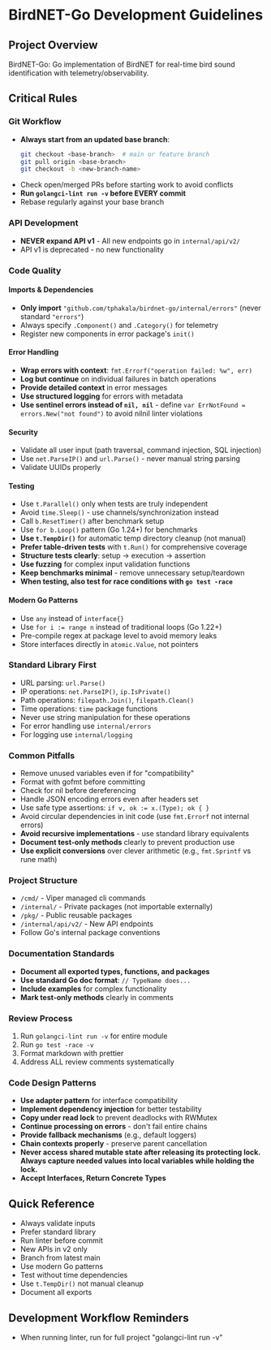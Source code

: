 # BirdNET-Go Development Guidelines

## Project Overview
BirdNET-Go: Go implementation of BirdNET for real-time bird sound identification with telemetry/observability.

## Critical Rules

### Git Workflow
- **Always start from an updated base branch**:
  ```bash
  git checkout <base-branch>  # main or feature branch
  git pull origin <base-branch>
  git checkout -b <new-branch-name>
  ```
- Check open/merged PRs before starting work to avoid conflicts
- **Run `golangci-lint run -v` before EVERY commit**
- Rebase regularly against your base branch

### API Development
- **NEVER expand API v1** - All new endpoints go in `internal/api/v2/`
- API v1 is deprecated - no new functionality

### Code Quality

#### Imports & Dependencies
- **Only import** `"github.com/tphakala/birdnet-go/internal/errors"` (never standard `"errors"`)
- Always specify `.Component()` and `.Category()` for telemetry
- Register new components in error package's `init()`

#### Error Handling
- **Wrap errors with context**: `fmt.Errorf("operation failed: %w", err)`
- **Log but continue** on individual failures in batch operations
- **Provide detailed context** in error messages
- **Use structured logging** for errors with metadata
- **Use sentinel errors instead of `nil, nil`** - define `var ErrNotFound = errors.New("not found")` to avoid nilnil linter violations

#### Security
- Validate all user input (path traversal, command injection, SQL injection)
- Use `net.ParseIP()` and `url.Parse()` - never manual string parsing
- Validate UUIDs properly

#### Testing
- Use `t.Parallel()` only when tests are truly independent
- Avoid `time.Sleep()` - use channels/synchronization instead
- Call `b.ResetTimer()` after benchmark setup
- Use `for b.Loop()` pattern (Go 1.24+) for benchmarks
- **Use `t.TempDir()`** for automatic temp directory cleanup (not manual)
- **Prefer table-driven tests** with `t.Run()` for comprehensive coverage
- **Structure tests clearly**: setup → execution → assertion
- **Use fuzzing** for complex input validation functions
- **Keep benchmarks minimal** - remove unnecessary setup/teardown
- **When testing, also test for race conditions with `go test -race`**

#### Modern Go Patterns
- Use `any` instead of `interface{}`
- Use `for i := range n` instead of traditional loops (Go 1.22+)
- Pre-compile regex at package level to avoid memory leaks
- Store interfaces directly in `atomic.Value`, not pointers

### Standard Library First
- URL parsing: `url.Parse()`
- IP operations: `net.ParseIP()`, `ip.IsPrivate()`
- Path operations: `filepath.Join()`, `filepath.Clean()`
- Time operations: `time` package functions
- Never use string manipulation for these operations
- For error handling use `internal/errors`
- For logging use `internal/logging`

### Common Pitfalls
- Remove unused variables even if for "compatibility"
- Format with gofmt before committing
- Check for nil before dereferencing
- Handle JSON encoding errors even after headers set
- Use safe type assertions: `if v, ok := x.(Type); ok { }`
- Avoid circular dependencies in init code (use `fmt.Errorf` not internal errors)
- **Avoid recursive implementations** - use standard library equivalents
- **Document test-only methods** clearly to prevent production use
- **Use explicit conversions** over clever arithmetic (e.g., `fmt.Sprintf` vs rune math)

### Project Structure
- `/cmd/` - Viper managed cli commands
- `/internal/` - Private packages (not importable externally)
- `/pkg/` - Public reusable packages
- `/internal/api/v2/` - New API endpoints
- Follow Go's internal package conventions

### Documentation Standards
- **Document all exported types, functions, and packages**
- **Use standard Go doc format**: `// TypeName does...`
- **Include examples** for complex functionality
- **Mark test-only methods** clearly in comments

### Review Process
1. Run `golangci-lint run -v` for entire module
2. Run `go test -race -v`
3. Format markdown with prettier
4. Address ALL review comments systematically

### Code Design Patterns
- **Use adapter pattern** for interface compatibility
- **Implement dependency injection** for better testability
- **Copy under read lock** to prevent deadlocks with RWMutex
- **Continue processing on errors** - don't fail entire chains
- **Provide fallback mechanisms** (e.g., default loggers)
- **Chain contexts properly** - preserve parent cancellation
- **Never access shared mutable state after releasing its protecting lock. Always capture needed values into local variables while holding the lock.**
- **Accept Interfaces, Return Concrete Types**

## Quick Reference
- Always validate inputs
- Prefer standard library
- Run linter before commit
- New APIs in v2 only
- Branch from latest main
- Use modern Go patterns
- Test without time dependencies
- Use `t.TempDir()` not manual cleanup
- Document all exports

## Development Workflow Reminders
- When running linter, run for full project "golangci-lint run -v"